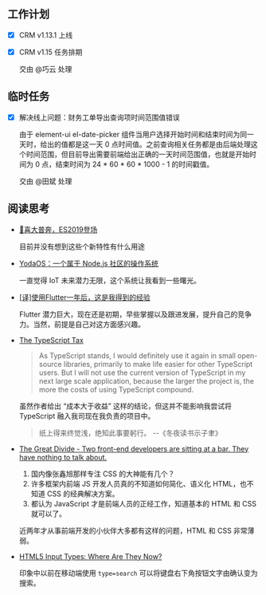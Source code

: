 ## 工作计划

* [x] CRM v1.13.1 上线

* [x] CRM v1.15 任务排期

	交由 @巧云 处理

## 临时任务

* [x] 解决线上问题：财务工单导出查询项时间范围值错误

	由于 element-ui el-date-picker 组件当用户选择开始时间和结束时间为同一天时，给出的值都是这一天 0 点时间值。之前查询相关任务都是由后端处理这个时间范围，但目前导出需要前端给出正确的一天时间范围值，也就是开始时间为 0 点，结束时间为 24 * 60 * 60 * 1000 - 1 的时间戳值。

	交由 @田斌 处理

## 阅读思考

* [🎉喜大普奔，ES2019登场](https://juejin.im/post/5c512592e51d4507786250b6)

	目前并没有想到这些个新特性有什么用途

* [YodaOS：一个属于 Node.js 社区的操作系统](https://zhuanlan.zhihu.com/p/55959617)

	一直觉得 IoT 未来潜力无限，这个系统让我看到一些曙光。

* [[译]使用Flutter一年后，这是我得到的经验](https://mp.weixin.qq.com/s?__biz=MjM5MDE0Mjc4MA==&mid=2651013049&idx=2&sn=02d3be0c89406ba89d88ec6d4c093209)

	Flutter 潜力巨大，现在还是初期，早些掌握以及跟进发展，提升自己的竞争力。当然，前提是自己对这方面感兴趣。

* [The TypeScript Tax](https://medium.com/javascript-scene/the-typescript-tax-132ff4cb175b)

	> As TypeScript stands, I would definitely use it again in small open-source libraries, primarily to make life easier for other TypeScript users. But I will not use the current version of TypeScript in my next large scale application, because the larger the project is, the more the costs of using TypeScript compound.

	虽然作者给出 “成本大于收益” 这样的结论，但这并不能影响我尝试将 TypeScript 融入我司现在我负责的项目中。

	> 纸上得来终觉浅，绝知此事要躬行。 --《冬夜读书示子聿》

* [The Great Divide - Two front-end developers are sitting at a bar. They have nothing to talk about.](https://css-tricks.com/the-great-divide/)

	1. 国内像张鑫旭那样专注 CSS 的大神能有几个？
	2. 许多框架内前端 JS 开发人员真的不知道如何简化、语义化 HTML，也不知道 CSS 的经典解决方案。
	3. 都认为 JavaScript 才是前端人员的正经工作，知道基本的 HTML 和 CSS 就可以了。

	近两年才从事前端开发的小伙伴大多都有这样的问题，HTML 和 CSS 非常薄弱。

* [HTML5 Input Types: Where Are They Now?](https://www.smashingmagazine.com/2019/01/html5-input-types/)

	印象中以前在移动端使用 `type=search` 可以将键盘右下角按钮文字由确认变为搜索。
